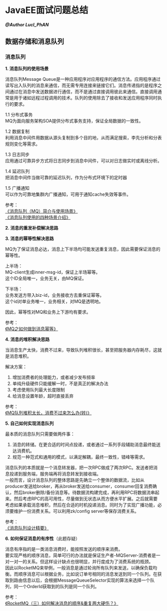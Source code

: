 # JavaEE面试问题总结

##### @Author LucI_PhAN

## 数据存储和消息队列

### 消息队列

**1. 消息队列的使用场景**

消息队列Message Queue是一种应用程序对应用程序的通信方法。应用程序通过读写出入队列的消息来通信，而无需专用连接来链接它们。消息传递指的是程序之间通过在消息中发送数据进行通信，而不是通过直接调用彼此来通信。直接调用通常是用于诸如远程过程调用的技术。队列的使用除去了接收和发送应用程序同时执行的要求。

1.1 分布式事务  
MQ为面向服务架构SOA提供分布式事务支持，保证全局数据的一致性。

1.2 数据复制  
利用消息中间件用数据从源头复制到多个目的地，从而满足搜索，李先分析和分表规则变化等需求。

1.3 日志同步  
应用通过可靠异步方式将日志同步到消息中间件，可以对日志做实时或离线分析。

1.4 延迟队列  
把消息中间件当做可靠的延迟队列，作为分布式环境下的定时器

1.5 广播通知  
可以作为可靠地集群内广播通知，可用于通知cache失效等事件。

参考：  
[《消息队列（MQ）简介与使用场景》](http://baijiahao.baidu.com/s?id=1549509246303295&wfr=spider&for=pc)  
[《消息队列使用的四种场景介绍》](https://blog.csdn.net/seven__________7/article/details/70225830)


**2. 消息的重发补偿解决思路**


**3. 消息的幂等性解决思路**

MQ为了保证消息必达，消息上下半场均可能发送重复消息，因此需要保证消息的幂等性。  

上半场：  
MQ-client生成inner-msg-id，保证上半场幂等。  
这个ID全局唯一，业务无关，由MQ保证。

下半场：  
业务发送方带入biz-id，业务接收方去重保证幂等。  
这个id对单业务唯一，业务相关，对MQ是透明地。  

因此，幂等性对MQ和业务上下游均有要求。

参考：  
[《MQ之如何做到消息幂等》](https://www.jianshu.com/p/8b77d4583bab?utm_campaign)

**4. 消息的堆积解决思路**

当消息生产太快，消费不过来，导致队列堆积很长，甚至把服务器内存耗尽，这就是消息堆积。

解决方案：  
1. 增加消费者的处理能力，或者减少发布频率
2. 单纯升级硬件只能缓解一时，不是真正的解决办法
3. 考虑使用队列最大长度限制
4. 给消息设置年龄，超时直接丢弃

参考：  
[《MQ队列堆积太长，消费不过来怎么办(转)》](https://www.cnblogs.com/babybluevino/p/3977044.html)

**5. 自己如何实现消息队列**

最本质的消息队列只需要做两件事：  
1. 消息的转储。在更合适的时间点投递，或者通过一系列手段辅助消息最终能送达消费机。
2. 规范一种范式和通用的模式，以满足解耦，最终一致性，错峰等需求。

消息队列的本质就是一个消息转发器，把一次RPC做成了两次RPC。发送者把消息投递到服务端，服务端再将消息转发到接收端。  
一般而言，设计消息队列的整体思路是先确立一个整体的数据流，比如从producer发送给broker，再从broker发送给consumer，consumer回复消费确认，然后broker删除/备份消息等。待数据流构建完成，再利用RPC将数据流串起来。然后考虑RPC的高可用性，尽量做到无状态从而方便水平扩展。之后就需要考虑如果承载消息堆积，然后在合适的时机投递消息。同时为了实现广播功能，必须要维护一份消费关系。可以利用zk/config server等保存消费关系。

参考：  
[《消息队列设计精要》](https://zhuanlan.zhihu.com/p/21649950)

**6. 如何保证消息的有序性**（此题存疑）

消息有序指的是一类消息消费时，能按照发送的顺序来消费。  
要实现严格的顺序消息，简单可行的办法就是保证生产者-MQServer-消费者是一对一对一的关系。但这样设计缺点也很明显，并行度成为了消费系统的瓶颈。  
因此以RocketMQ来举例，一般消息是通过轮询所有队列来发送，以确保负载均衡。而顺序消息可以根据业务，比如说订单号相同的消息发送到同一个队列。在获取到路由信息以后，会根据MessageQueueSelector实现的算法来选择一个队列，同一个OrderId获取到的队列是同一个队列。

参考：  
[《RocketMQ（三）如何解决消息的顺序&重复两大硬伤？》](https://blog.csdn.net/lovesomnus/article/details/51776942)
